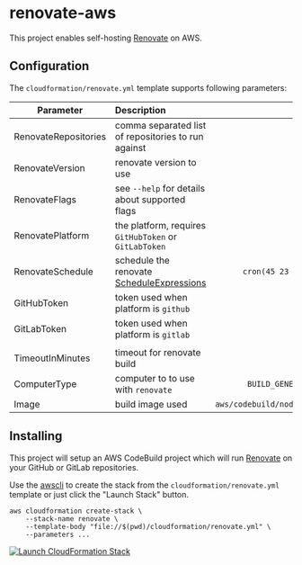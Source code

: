 # renovate-aws

This project enables self-hosting [Renovate] on AWS.

## Configuration

The `cloudformation/renovate.yml` template supports following parameters:

Parameter            | Description   | Default |
-------------------- |:------------- | -----------: |
RenovateRepositories | comma separated list of repositories to run against   ||
RenovateVersion      | renovate version to use                        | latest|
RenovateFlags        | see `--help` for details about supported flags   ||
RenovatePlatform     | the platform, requires `GitHubToken` or `GitLabToken` ||
RenovateSchedule     | schedule the renovate [ScheduleExpressions] |`cron(45 23 ? * 1-5 *)`|
GitHubToken          | token used when platform is `github`          | NOT_SET|
GitLabToken          | token used when platform is `gitlab`          | NOT_SET|
|||
TimeoutInMinutes     | timeout for renovate build                    | `10`   |
ComputerType| computer to to use with `renovate`| `BUILD_GENERAL1_SMALL`       |
Image       | build image used                  | `aws/codebuild/nodejs:10.1.0`|

## Installing

This project will setup an AWS CodeBuild project which will run [Renovate] on
your GitHub or GitLab repositories.

Use the [awscli] to create the stack from the `cloudformation/renovate.yml`
template or just click the "Launch Stack" button.

    aws cloudformation create-stack \
        --stack-name renovate \
        --template-body "file://$(pwd)/cloudformation/renovate.yml" \
        --parameters ...

[![Launch CloudFormation Stack](https://s3.amazonaws.com/cloudformation-examples/cloudformation-launch-stack.png)](https://console.aws.amazon.com/cloudformation/home#/stacks/new?stackName=renovate&templateURL=https://s3-eu-west-1.amazonaws.com/renovate-aws/cf-template/latest/renovate.yml)

[Renovate]: https://github.com/renovatebot/renovate
[ScheduleExpressions]: https://docs.aws.amazon.com/AmazonCloudWatch/latest/events/ScheduledEvents.html
[awscli]: https://aws.amazon.com/cli/
